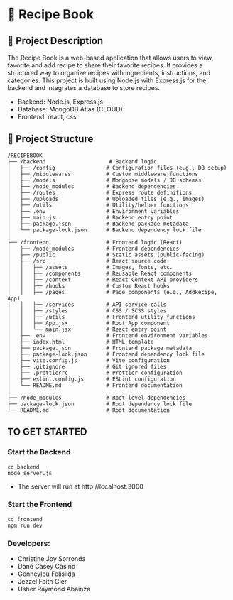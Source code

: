 # 🍳 **Recipe Book**

## 📌 Project Description

The Recipe Book is a web-based application that allows users to view, favorite and add recipe to share their favorite recipes. It provides a structured way to organize recipes with ingredients, instructions, and categories. This project is built using Node.js with Express.js for the backend and integrates a database to store recipes.

- Backend: Node.js, Express.js
- Database: MongoDB Atlas (CLOUD)
- Frontend: react, css

## 📂 Project Structure
```
/RECIPEBOOK
├── /backend                    # Backend logic
│   ├── /config                # Configuration files (e.g., DB setup)
│   ├── /middlewares           # Custom middleware functions
│   ├── /models                # Mongoose models / DB schemas
│   ├── /node_modules          # Backend dependencies
│   ├── /routes                # Express route definitions
│   ├── /uploads               # Uploaded files (e.g., images)
│   ├── /utils                 # Utility/helper functions
│   ├── .env                   # Environment variables
│   ├── main.js                # Backend entry point
│   ├── package.json           # Backend package metadata
│   └── package-lock.json      # Backend dependency lock file
│
├── /frontend                  # Frontend logic (React)
│   ├── /node_modules          # Frontend dependencies
│   ├── /public                # Static assets (public-facing)
│   ├── /src                   # React source code
│   │   ├── /assets            # Images, fonts, etc.
│   │   ├── /components        # Reusable React components
│   │   ├── /context           # React Context API providers
│   │   ├── /hooks             # Custom React hooks
│   │   ├── /pages             # Page components (e.g., AddRecipe, App)
│   │   ├── /services          # API service calls
│   │   ├── /styles            # CSS / SCSS styles
│   │   ├── /utils             # Frontend utility functions
│   │   ├── App.jsx            # Root App component
│   │   └── main.jsx           # React entry point
│   ├── .env                   # Frontend environment variables
│   ├── index.html             # HTML template
│   ├── package.json           # Frontend package metadata
│   ├── package-lock.json      # Frontend dependency lock file
│   ├── vite.config.js         # Vite configuration
│   ├── .gitignore             # Git ignored files
│   ├── .prettierrc            # Prettier configuration
│   ├── eslint.config.js       # ESLint configuration
│   └── README.md              # Frontend documentation
│
├── /node_modules              # Root-level dependencies
├── package-lock.json          # Root dependency lock file
└── README.md                  # Root documentation
```
## TO GET STARTED
### Start the Backend
```
cd backend
node server.js
```
- The server will run at http://localhost:3000

### Start the Frontend
```
cd frontend
npm run dev
```


### Developers: 
- Christine Joy Sorronda
- Dane Casey Casino
- Genheylou Felisilda
- Jezzel Faith Gier
- Usher Raymond Abainza

